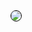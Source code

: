 <img src="https://user-images.githubusercontent.com/234708/90888093-7fba8900-e3ad-11ea-9636-05306ed8510e.png" style="border: 1px solid black;border-radius: 50%" />

<!-- 👇👇 To display image without style 👇👇 -->

<!-- ![Scott Profile Pic] -->

<!-- Image Links -->
<!-- [Scott Profile Pic]: https://user-images.githubusercontent.com/234708/90888093-7fba8900-e3ad-11ea-9636-05306ed8510e.png -->
